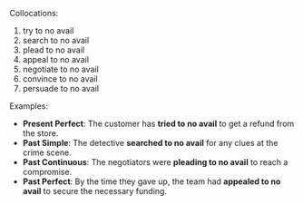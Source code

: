 
Collocations:

1. try to no avail
2. search to no avail
3. plead to no avail
4. appeal to no avail
5. negotiate to no avail
6. convince to no avail
7. persuade to no avail

Examples:

- **Present Perfect**: The customer has **tried to no avail** to get a refund from the store.
- **Past Simple**: The detective **searched to no avail** for any clues at the crime scene.
- **Past Continuous**: The negotiators were **pleading to no avail** to reach a compromise.
- **Past Perfect**: By the time they gave up, the team had **appealed to no avail** to secure the necessary funding.